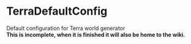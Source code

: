 # TerraDefaultConfig
Default configuration for Terra world generator  
**This is incomplete, when it is finished it will also be home to the wiki.**
